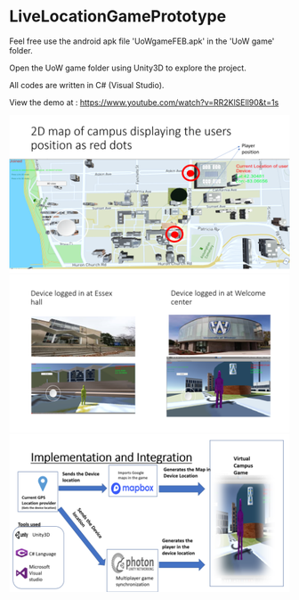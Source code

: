 # LiveLocationGamePrototype

Feel free use the android apk file 'UoWgameFEB.apk' in the 'UoW game' folder.

Open the UoW game folder using Unity3D to explore the project.

All codes are written in C# (Visual Studio).

View the demo at : https://www.youtube.com/watch?v=RR2KlSEll90&t=1s

<img src="https://github.com/AkshayJagadish/LiveLocationGamePrototype/blob/master/Screenshot%20(110).png">

<img src="https://github.com/AkshayJagadish/LiveLocationGamePrototype/blob/master/Screenshot%20(111).png">
<img src="https://raw.githubusercontent.com/AkshayJagadish/LiveLocationGamePrototype/master/Screenshot%20(113).png?token=AK3JNMZJ7RRKMUNZA64WVQC4YIQKA">
